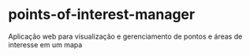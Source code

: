 # points-of-interest-manager
Aplicação web para visualização e gerenciamento de pontos e áreas de interesse em um mapa
